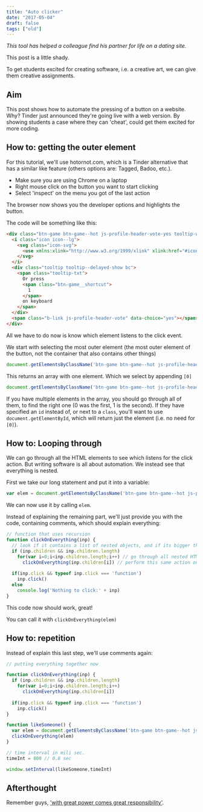 ```yaml
---
title: "Auto clicker"
date: "2017-05-04"
draft: false
tags: ["old"]
---
```


*This tool has helped a colleague find his partner for life on a dating site.*


This post is a little shady.

To get students excited for creating software,
i.e. a creative art,
we can give them creative assignments.

## Aim

This post shows how to automate the pressing of a button on a website.
Why? Tinder just announced they're going live with a web version.
By showing students a case where they can 'cheat',
could get them excited for more coding.

## How to: getting the outer element

For this tutorial, we'll use hotornot.com,
which is a Tinder alternative that has a similar like feature
(others options are: Tagged, Badoo, etc.).

+ Make sure you are using Chrome on a laptop
+ Right mouse click on the button you want to start clicking
+ Select 'inspect' on the menu you got of the last action

The browser now shows you the developer options and highlights the button.

The code will be something like this:
```html
<div class="btn-game btn-game--hot js-profile-header-vote-yes tooltip-wrap">
  <i class="icon icon--lg">
    <svg class="icon-svg">
      <use xmlns:xlink="http://www.w3.org/1999/xlink" xlink:href="#icon-heart"></use>
    </svg>
  </i>
  <div class="tooltip tooltip--delayed-show bc">
    <span class="tooltip-txt">
      Or press
      <span class="btn-game__shortcut">
        1
      </span>
      on keyboard
    </span>
  </div>
  <span class="b-link js-profile-header-vote" data-choice="yes"></span> 
</div>
```

All we have to do now is know which element listens to the click event.

We start with selecting the most outer element
(the most outer element of the button,
not the container that also contains other things)
```javascript
document.getElementsByClassName('btn-game btn-game--hot js-profile-header-vote-yes tooltip-wrap')
```
This returns an array with one element.
Which we select by appending `[0]`
```javascript
document.getElementsByClassName('btn-game btn-game--hot js-profile-header-vote-yes tooltip-wrap')[0]
```

If you have multiple elements in the array,
you should go through all of them, to find the right one
(0 was the first, 1 is the second).
If they have specified an `id` instead of, or next to a `class`,
you'll want to use `document.getElementById`,
which will return just the element (i.e. no need for `[0]`).

## How to: Looping through

We can go through all the HTML elements to see which listens for the click action.
But writing software is all about automation.
We instead see that everything is nested.

First we take our long statement and put it into a variable:
```javascript
var elem = document.getElementsByClassName('btn-game btn-game--hot js-profile-header-vote-yes tooltip-wrap')[0]
```
We can now use it by calling `elem`.

Instead of explaining the remaining part,
we'll just provide you with the code,
containing comments, which should explain everything:

```javascript
// function that uses recursion 
function clickOnEverything(inp) {
  // look if it contains a list of nested objects, and if its bigger than zero
  if (inp.children && inp.children.length)
    for(var i=0;i<inp.children.length;i++) // go through all nested HTML elements
      clickOnEverything(inp.children[i]) // perform this same action on all of them
  
  if(inp.click && typeof inp.click === 'function')
    inp.click()
  else
    console.log('Nothing to click:' + inp)
}
```

This code now should work, great!

You can call it with `clickOnEverything(elem)`

## How to: repetition

Instead of explain this last step,
we'll use comments again:

```javascript
// putting everything together now

function clickOnEverything(inp) {
  if (inp.children && inp.children.length)
    for(var i=0;i<inp.children.length;i++)
      clickOnEverything(inp.children[i])
  
  if(inp.click && typeof inp.click === 'function')
    inp.click()
}

function likeSomeone() {
  var elem = document.getElementsByClassName('btn-game btn-game--hot js-profile-header-vote-yes tooltip-wrap')[0]
  clickOnEverything(elem)
}

// time interval in mili sec.
timeInt = 800 // 0.8 sec

window.setInterval(likeSomeone,timeInt)

```

## Afterthought

Remember guys,
['with great power comes great responsibility'](https://youtu.be/IKmQW7JTb6s?t=5s).
